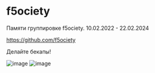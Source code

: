# f5ociety
Памяти группировке f5ociety. 10.02.2022 - 22.02.2024

https://github.com/f5ociety

Делайте бекапы!

![image](https://github.com/LencoDigitexer/f5ociety/assets/44779327/54a9d45b-3f3a-465b-99e9-0378bf670e27)
![image](https://github.com/LencoDigitexer/f5ociety/assets/44779327/8772dbae-74c1-4c53-99e7-f32c85e9565c)
